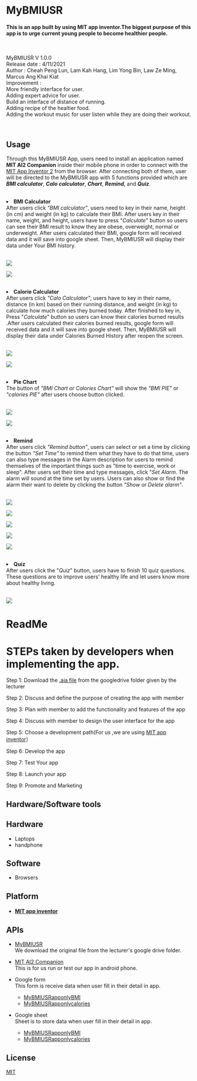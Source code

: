 # **MyBMIUSR**
#### This is an app built by using MIT app inventor.The biggest purpose of this app is to urge current young people to become healthier people.

<br />

MyBMIUSR V 1.0.0
<br />Release date : 4/11/2021
<br />Author : Cheah Peng Lun, Lam Kah Hang, Lim Yong Bin, Law Ze Ming, Marcus Ang Khai Kiat
<br />Improvement : <br />More friendly interface for user. <br />Adding expert advice for user. <br />Build an interface of distance of running. <br />Adding recipe of the healtier food. <br />Adding the workout music for user listen while they are doing their workout.
<br />


<br />

## Usage
Through this MyBMIUSR App, users need to install an application named <b>MIT AI2 Companion</b> inside their mobile phone in order to connect with the [MIT App Inventor 2](http://ai2.appinventor.mit.edu/) from the browser. After connecting both of them, user will be directed to the MyBMIUSR app with 5 functions provided which are <b><i>BMI calculator</i></b>, <b><i>Calo calculator</i></b>, <b><i>Chart</i></b>, <b><i>Remind</i></b>, and <b><i>Quiz</b></i>.
<br />


<br />
<li><b>BMI Calculator</b></li>
After users click <i>"BMI calculator"</i>, users need to key in their name, height (in cm) and weight (in kg) to calculate their BMI. After users key in their name, weight, and height, users have to press "<i>Calculate</i>" button so users can see their BMI result to know they are obese, overweight, normal or underweight. After users calculated their BMI, google form will received data and it will save into google sheet. Then, MyBMIUSR will display their data under Your BMI history.
<br />
<br />

<p align="left">
  <img src="imgs/Example1.png">
</p>
<p align="left">
  <img src="imgs/Example2.png">
</p>


<br />
<li><b>Calorie Calculator</b></li>
After users click <i>"Calo Calculator"</i>, users have to key in their name, distance (in km) based on their running distance, and weight (in kg) to calculate how much calories they burned today. After finished to key in, Press "<i>Calculate</i>"  button so users can know their calories burned results .After users calculated their calories burned results, google form will received data and it will save into google sheet. Then, MyBMIUSR will display their data under Calories Burned History after reopen the screen.
<br />
<br />

<p align="left">
  <img src="imgs/Example3.png">
</p>
<p align="left">
  <img src="imgs/Example4.png">
</p>


<br />
<li><b>Pie Chart</b></li>
The button of <i>"BMI Chart or Calories Chart"</i> will show the <i>"BMI PIE"</i> or <i>"calories PIE"</i> after users choose button clicked.
<br />
<br />

<p align="left">
  <img src="imgs/Example5.png">
</p>
<p align="left">
  <img src="imgs/Example6.png">
</p>


<br />
<li><b>Remind</b></li>
After users click <i>"Remind button"</i>, users can select or set a time by clicking the button <i>"Set Time"</i> to remind them what they have to do that time, users can also type messages in the Alarm description for users to remind themselves of the important things such as "time to exercise, work or sleep". After users set their time and type messages, click "<i>Set Alarm</i>. The alarm will sound at the time set by users. Users can also show or find the alarm their want to delete by clicking the button <i>"Show or Delete alarm"</i>.
<br />
<br />

<p align="left">
  <img src="imgs/Example7.png">
</p>
<p align="left">
  <img src="imgs/Example8.png">
</p>
<p align="left">
  <img src="imgs/Example11.png">
</p>
<p align="left">
  <img src="imgs/Example9.png">
</p>
<p align="left">
  <img src="imgs/Example10.png">
</p>


<br />
<li><b>Quiz</b></li>
After users click the "<i>Quiz</i>" button, users have to finish 10 quiz questions. These questions are to improve users' healthy life and let users know more about healthy living.
<br />
<br />

<p align="left">
  <img src="imgs/Example12.png">
</p>





# ReadMe

# STEPs taken by developers when implementing the app.

Step 1: Download the [.aia file](https://drive.google.com/file/d/1ZvbNmo_nkaRzQCbqZLykw5YQ3Ww8rh3S/view?usp=sharing) from the googledrive folder given by the lecturer
  
Step 2: Discuss and define the purpose of creating the app with member

Step 3: Plan with member to add the functionality and features of the app

Step 4: Discuss with member to design the user interface for the app

Step 5: Choose a development path(For us ,we are using [MIT app inventor](http://ai2.appinventor.mit.edu/)）

Step 6: Develop the app

Step 7: Test Your app

Step 8: Launch your app

Step 9: Promote and Marketing


## Hardware/Software tools 

## Hardware
- Laptops
- handphone

## Software 
- Browsers 

## Platform 
- #### [MIT app inventor](http://ai2.appinventor.mit.edu/)

## APIs
- [MyBMIUSR](https://drive.google.com/file/d/1ZvbNmo_nkaRzQCbqZLykw5YQ3Ww8rh3S/view?usp=sharing)
<br />We download the original file from the lecturer's google drive folder.

- [MIT AI2 Companion](https://play.google.com/store/apps/details?id=edu.mit.appinventor.aicompanion3&hl=en&gl=US)
<br />This is for us run or test our app in android phone.

- Google form
<br />This form is receive data when user fill in their detail in app.

  - [MyBMIUSRapponlyBMI](https://forms.gle/XFfnTf5JEaTsasCfA)
  - [MyBMIUSRapponlycalories](https://forms.gle/1wo1xCsmDLW3RkWf8)

- Google sheet
<br />Sheet is to store data when user fill in their detail in app.

  - [MyBMIUSRapponlyBMI](https://docs.google.com/spreadsheets/d/1CKXs8uD69j9uQhA-q36x-IFh5ELDnYfSnEq1-xw1-IE/edit?usp=sharing)
  - [MyBMIUSRapponlycalories](https://docs.google.com/spreadsheets/d/18IzK8YVKOEp4JwXK3rYts2yGzTibwcU8aAfsDC82IKc/edit?usp=sharing)

## License

[MIT](https://github.com/ProjectCloudApp/TeamNameMissing/blob/34d40d8080a5f5cc5bd0b060fd79c883a7486733/LICENSE) 

